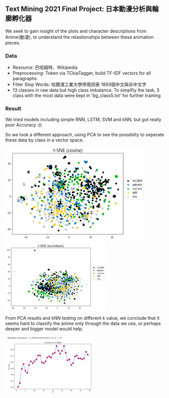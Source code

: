## Text Mining 2021 Final Project: 日本動漫分析與輪廓孵化器 ##

We seek to gain insight of the plots and character descriptions from Anime(動漫), to understand the relastionships between these animation pieces.

### Data ###
* Resource: 巴哈姆特、Wikipedia
* Preprocessing: Token via TCkipTagger, build TF-IDF vectors for all paragraphs
* Filter Stop Words: 哈爾濱工業大學停用詞表 1893個中文與非中文字
* 13 classes in raw data but high class imbalance. To simplfiy the task, 5 class with the most data were kept in 'bg_class5.txt' for further training


### Result ###

We tried models including simple RNN, LSTM, SVM and kNN, but got really poor Accuracy :((

So we took a different approach, using PCA to see the possibilty to seperate these data by class in a vector space.


![image1](./PCA_t_sne_cos.png)
![image2](./PCA_t_sne_euclidean.png)

From PCA results and kNN testing on different k value, we conclude that it seems hard to classify the anime only through the data we use, or perhaps deeper and bigger model would help.

![image3](./KNN_result.png)
